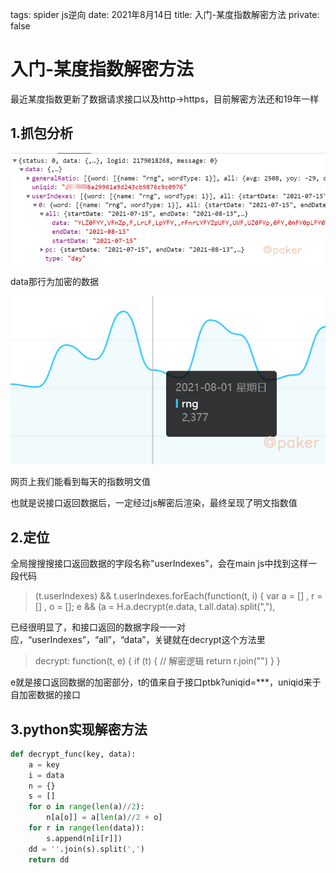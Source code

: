 tags: spider js逆向
date: 2021年8月14日
title: 入门-某度指数解密方法
private: false

# 入门-某度指数解密方法

最近某度指数更新了数据请求接口以及http->https，目前解密方法还和19年一样

## 1.抓包分析

![image-20210814231230481](image-20210814231230481.png)

data那行为加密的数据

![image-20210814231415144](image-20210814231415144.png)

网页上我们能看到每天的指数明文值

也就是说接口返回数据后，一定经过js解密后渲染，最终呈现了明文指数值

## 2.定位

全局搜搜搜接口返回数据的字段名称"userIndexes"，会在main js中找到这样一段代码

> (t.userIndexes) && t.userIndexes.forEach(function(t, i) {
>                                 var a = []
>                                   , r = []
>                                   , o = [];
>                                 e && (a = H.a.decrypt(e.data, t.all.data).split(","),

已经很明显了，和接口返回的数据字段一一对应，“userIndexes”，“all”，“data”，关键就在decrypt这个方法里

> decrypt: function(t, e) {
>             if (t) {
>                 // 解密逻辑
>                 return r.join("")
>             }
>         }

e就是接口返回数据的加密部分，t的值来自于接口ptbk?uniqid=\*\*\*，uniqid来于自加密数据的接口

## 3.python实现解密方法

```python
def decrypt_func(key, data):
    a = key
    i = data
    n = {}
    s = []
    for o in range(len(a)//2):
        n[a[o]] = a[len(a)//2 + o]
    for r in range(len(data)):
        s.append(n[i[r]])
    dd = ''.join(s).split(',')
    return dd
```